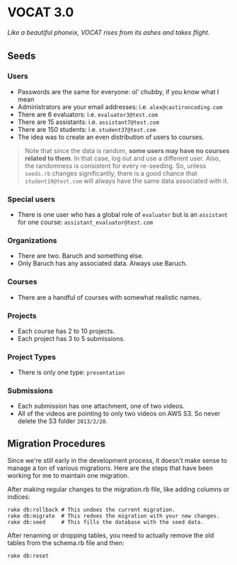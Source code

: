 # VOCAT 3.0
###### Like a beautiful phoneix, VOCAT rises from its ashes and takes flight.

## Seeds

### Users
- Passwords are the same for everyone: ol' chubby, if you know what I mean
- Administrators are your email addresses: i.e. `alex@castironcoding.com`
- There are 6 evaluators: i.e. `evaluator3@test.com`
- There are 15 assistants: i.e. `assistant7@test.com`
- There are 150 students: i.e. `student37@test.com`
- The idea was to create an even distribution of users to courses. 

> Note that since the data is random, **some users may have no courses related to them**. In that case, log out and use a different user. Also, the randomness is consistent for every re-seeding. So, unless `seeds.rb` changes significantly, there is a good chance that `student19@test.com` will always have the same data associated with it.

### Special users
- There is one user who has a global role of `evaluator` but is an `assistant` for one course: `assistant_evaluator@test.com`

### Organizations
- There are two. Baruch and something else. 
- Only Baruch has any associated data. Always use Baruch.

### Courses
- There are a handful of courses with somewhat realistic names.

### Projects
- Each course has 2 to 10 projects.
- Each project has 3 to 5 submissions.

### Project Types
- There is only one type: `presentation`

### Submissions
- Each submission has one attachment, one of two videos. 
- All of the videos are pointing to only two videos on AWS S3. So never delete the S3 folder `2013/2/20`.

## Migration Procedures

Since we're still early in the development process, it doesn't make sense to manage a ton of various migrations. Here are the steps that have been working for me to maintain one migration.

After making regular changes to the migration.rb file, like adding columns or indices:

    rake db:rollback # This undoes the current migration.
	rake db:migrate  # This redoes the migration with your new changes.
	rake db:seed     # This fills the database with the seed data.
			    
After renaming or dropping tables, you need to actually remove the old tables from the schema.rb file and then:

    rake db:reset
